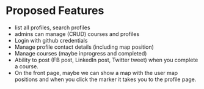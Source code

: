 # Proposed Features

- list all profiles, search profiles
- admins can manage (CRUD) courses and profiles
- Login with github credentials
- Manage profile contact details (including map position)
- Manage courses (maybe inprogress and completed)
- Ability to post (FB post, LinkedIn post, Twitter tweet) when you complete a course.
- On the front page, maybe we can show a map with the user map positions and when you click the marker it takes you to the profile page.
